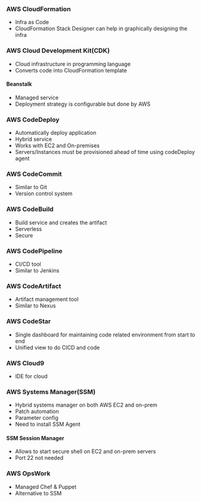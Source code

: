 ### AWS CloudFormation
- Infra as Code
- CloudFormation Stack Designer can help in graphically designing the infra

### AWS Cloud Development Kit(CDK)
- Cloud infrastructure in programming language
- Converts code into CloudFormation template

#### Beanstalk
- Managed service
- Deployment strategy is configurable but done by AWS

### AWS CodeDeploy
- Automatically deploy application
- Hybrid service
- Works with EC2 and On-premises
- Servers/Instances must be provisioned ahead of time using codeDeploy agent

### AWS CodeCommit
- Similar to Git
- Version control system

### AWS CodeBuild
- Build service and creates the artifact
- Serverless
- Secure

### AWS CodePipeline
- CI/CD tool
- Similar to Jenkins

### AWS CodeArtifact
- Artifact management tool
- Similar to Nexus

### AWS CodeStar
- Single dashboard for maintaining code related environment from start to end
- Unified view to do CICD and code

### AWS Cloud9
- IDE for cloud

### AWS Systems Manager(SSM)
- Hybrid systems manager on both AWS EC2 and on-prem
- Patch automation
- Parameter config
- Need to install SSM Agent

#### SSM Session Manager
- Allows to start secure shell on EC2 and on-prem servers
- Port 22 not needed

### AWS OpsWork
- Managed Chef & Puppet
- Alternative to SSM
